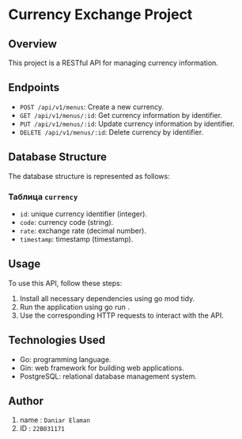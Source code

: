 # Currency Exchange Project

## Overview
This project is a RESTful API for managing currency information.

## Endpoints
- `POST /api/v1/menus`:  Create a new currency.
- `GET /api/v1/menus/:id`: Get currency information by identifier.
- `PUT /api/v1/menus/:id`: Update currency information by identifier.
- `DELETE /api/v1/menus/:id`: Delete currency by identifier.

## Database Structure
The database structure is represented as follows:

### Таблица `currency`
- `id`: unique currency identifier (integer).
- `code`: currency code (string).
- `rate`: exchange rate (decimal number).
- `timestamp`: timestamp (timestamp).

## Usage
To use this API, follow these steps:

1. Install all necessary dependencies using go mod tidy.
2. Run the application using go run .
3. Use the corresponding HTTP requests to interact with the API.

## Technologies Used
- Go: programming language.
- Gin: web framework for building web applications.
- PostgreSQL: relational database management system.

## Author
1. name : `Daniar Elaman`
2. ID : `22B031171` 



